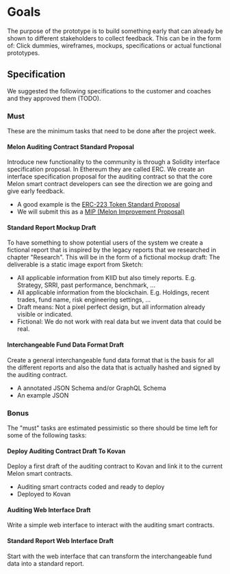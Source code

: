 # Goals

The purpose of the prototype is to build something early that can already be shown to different
stakeholders to collect feedback. This can be in the form of: Click dummies, wireframes, mockups, specifications
or actual functional prototypes.

## Specification

We suggested the following specifications to the customer and coaches and they approved them (TODO).

### Must

These are the minimum tasks that need to be done after the project week.

#### Melon Auditing Contract Standard Proposal

Introduce new functionality to the community is through a Solidity interface specification proposal. In Ethereum they are called ERC. We create an interface specification proposal for the auditing contract so that the core Melon smart contract developers can see the direction we are going and give early feedback.

* A good example is the [ERC-223 Token Standard Proposal](https://github.com/ethereum/EIPs/issues/223)
* We will submit this as a [MIP (Melon Improvement Proposal)](https://github.com/melonproject/MIP/issues)

#### Standard Report Mockup Draft

To have something to show potential users of the system we create a fictional report that is inspired by the legacy reports that we researched in chapter "Research". This will be in the form of a fictional mockup draft: The deliverable is a static image export from Sketch:

* All applicable information from KIID but also timely reports. E.g. Strategy, SRRI, past performance, benchmark, ...
* All applicable information from the blockchain. E.g. Holdings, recent trades, fund name, risk engineering settings, ...
* Draft means: Not a pixel perfect design, but all information already visible or indicated.
* Fictional: We do not work with real data but we invent data that could be real.

#### Interchangeable Fund Data Format Draft

Create a general interchangeable fund data format that is the basis for all the different reports and also the data that is actually hashed and signed by the auditing contract.

* A annotated JSON Schema and/or GraphQL Schema
* An example JSON

### Bonus

The "must" tasks are estimated pessimistic so there should be time left for some of the following tasks:

#### Deploy Auditing Contract Draft To Kovan

Deploy a first draft of the auditing contract to Kovan and link it to the current Melon smart contracts.

* Auditing smart contracts coded and ready to deploy
* Deployed to Kovan

#### Auditing Web Interface Draft

Write a simple web interface to interact with the auditing smart contracts.

#### Standard Report Web Interface Draft

Start with the web interface that can transform the interchangeable fund data into a standard report.